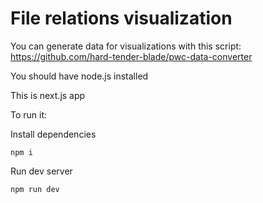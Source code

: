 # File relations visualization

You can generate data for visualizations with this script: https://github.com/hard-tender-blade/pwc-data-converter

You should have node.js installed

This is next.js app

To run it:

Install dependencies

```
npm i
```

Run dev server

```
npm run dev
```
